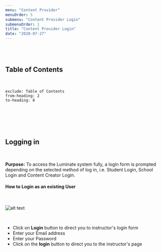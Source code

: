 ```yaml
---
menu: "Content Provider"
menuOrder: 5
submenu: "Content Provider Login"
submenuOrder: 1
title: "Content Provider Login"
date: "2020-07-27"
---
```


<br />
<br />

## Table of Contents

<br />

```toc
exclude: Table of Contents
from-heading: 2
to-heading: 6
```

<br />
<br />
<br />
<br />

## Logging in

<br />

**Purpose:** To access the Luminate system fully, a login form is
      prompted depending on the selected method of log in, i.e. Student Login,
      School Login and Content Creator Login.

#### How to Login as an existing User

<br />

  ![alt text](/images/LoginForm.png "Title")

<br />

* Click on **Login** button to direct you to instructor's login form
* Enter your Email address
* Enter your Password
* Click on the **login** button to direct you to the instructor's page

